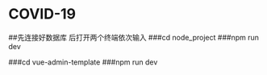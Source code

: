 # COVID-19

##先连接好数据库 后打开两个终端依次输入
###cd node_project
###npm run dev


###cd vue-admin-template
###npm  run dev
